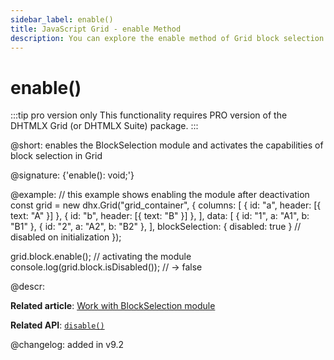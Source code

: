 ```yaml
---
sidebar_label: enable()
title: JavaScript Grid - enable Method 
description: You can explore the enable method of Grid block selection in the documentation of the DHTMLX JavaScript UI library. Browse developer guides and API reference, try out code examples and live demos, and download a free 30-day evaluation version of DHTMLX Suite.
---
```


# enable()

:::tip pro version only 
This functionality requires PRO version of the DHTMLX Grid (or DHTMLX Suite) package.
:::

@short: enables the BlockSelection module and activates the capabilities of block selection in Grid

@signature: {'enable(): void;'}

@example:
// this example shows enabling the module after deactivation
const grid = new dhx.Grid("grid_container", {
    columns: [
        { id: "a", header: [{ text: "A" }] },
        { id: "b", header: [{ text: "B" }] },
    ],
    data: [
        { id: "1", a: "A1", b: "B1" },
        { id: "2", a: "A2", b: "B2" },
    ],
    blockSelection: { disabled: true } // disabled on initialization
});

grid.block.enable(); // activating the module
console.log(grid.block.isDisabled()); // -> false

@descr:

**Related article**: [Work with BlockSelection module](grid/usage_blockselection.md)

**Related API**: [`disable()`](grid/api/blockselection/disable_method.md)

@changelog:
added in v9.2